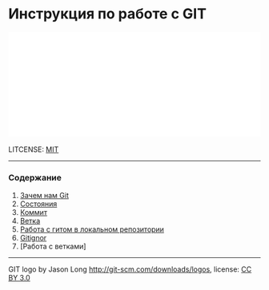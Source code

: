 # Инструкция по работе с GIT

![GIT-Logo](./assets/git-Logo-White.png)

LITCENSE: [MIT](./license.md)

---
### Содержание
1. [Зачем нам Git](./whatisgit.md)
2. [Состояния](./3states)
3. [Коммит](./committed.md)
4. [Ветка](./branch.md)
5. [Работа с гитом в локальном репозитории](./repository.md)
6. [Gitignor](./gitignore.md)
7. [Работа с ветками]
---

GIT logo by Jason Long http://git-scm.com/downloads/logos, license: [CC BY 3.0](https://creativecommons.org/licenses/by/3.0/deed.en)

[1]: ./skilllfactory/Git.md